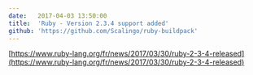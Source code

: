 ```yaml
---
date:	2017-04-03 13:50:00
title:	'Ruby - Version 2.3.4 support added'
github: 'https://github.com/Scalingo/ruby-buildpack'
---
```


[https://www.ruby-lang.org/fr/news/2017/03/30/ruby-2-3-4-released](https://www.ruby-lang.org/fr/news/2017/03/30/ruby-2-3-4-released)
